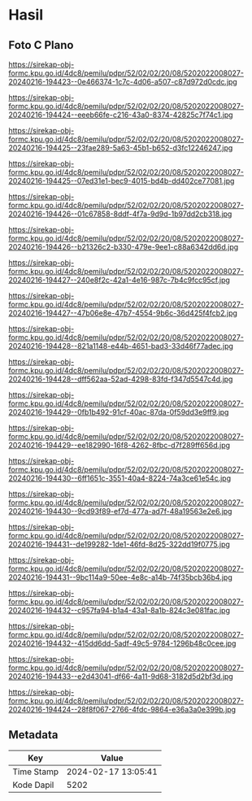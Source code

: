 # Hasil

## Foto C Plano

https://sirekap-obj-formc.kpu.go.id/4dc8/pemilu/pdpr/52/02/02/20/08/5202022008027-20240216-194423--0e466374-1c7c-4d06-a507-c87d972d0cdc.jpg

https://sirekap-obj-formc.kpu.go.id/4dc8/pemilu/pdpr/52/02/02/20/08/5202022008027-20240216-194424--eeeb66fe-c216-43a0-8374-42825c7f74c1.jpg

https://sirekap-obj-formc.kpu.go.id/4dc8/pemilu/pdpr/52/02/02/20/08/5202022008027-20240216-194425--23fae289-5a63-45b1-b652-d3fc12246247.jpg

https://sirekap-obj-formc.kpu.go.id/4dc8/pemilu/pdpr/52/02/02/20/08/5202022008027-20240216-194425--07ed31e1-bec9-4015-bd4b-dd402ce77081.jpg

https://sirekap-obj-formc.kpu.go.id/4dc8/pemilu/pdpr/52/02/02/20/08/5202022008027-20240216-194426--01c67858-8ddf-4f7a-9d9d-1b97dd2cb318.jpg

https://sirekap-obj-formc.kpu.go.id/4dc8/pemilu/pdpr/52/02/02/20/08/5202022008027-20240216-194426--b21326c2-b330-479e-9ee1-c88a6342dd6d.jpg

https://sirekap-obj-formc.kpu.go.id/4dc8/pemilu/pdpr/52/02/02/20/08/5202022008027-20240216-194427--240e8f2c-42a1-4e16-987c-7b4c9fcc95cf.jpg

https://sirekap-obj-formc.kpu.go.id/4dc8/pemilu/pdpr/52/02/02/20/08/5202022008027-20240216-194427--47b06e8e-47b7-4554-9b6c-36d425f4fcb2.jpg

https://sirekap-obj-formc.kpu.go.id/4dc8/pemilu/pdpr/52/02/02/20/08/5202022008027-20240216-194428--821a1148-e44b-4651-bad3-33d46f77adec.jpg

https://sirekap-obj-formc.kpu.go.id/4dc8/pemilu/pdpr/52/02/02/20/08/5202022008027-20240216-194428--dff562aa-52ad-4298-83fd-f347d5547c4d.jpg

https://sirekap-obj-formc.kpu.go.id/4dc8/pemilu/pdpr/52/02/02/20/08/5202022008027-20240216-194429--0fb1b492-91cf-40ac-87da-0f59dd3e9ff9.jpg

https://sirekap-obj-formc.kpu.go.id/4dc8/pemilu/pdpr/52/02/02/20/08/5202022008027-20240216-194429--ee182990-16f8-4262-8fbc-d7f289ff656d.jpg

https://sirekap-obj-formc.kpu.go.id/4dc8/pemilu/pdpr/52/02/02/20/08/5202022008027-20240216-194430--6ff1651c-3551-40a4-8224-74a3ce61e54c.jpg

https://sirekap-obj-formc.kpu.go.id/4dc8/pemilu/pdpr/52/02/02/20/08/5202022008027-20240216-194430--9cd93f89-ef7d-477a-ad7f-48a19563e2e6.jpg

https://sirekap-obj-formc.kpu.go.id/4dc8/pemilu/pdpr/52/02/02/20/08/5202022008027-20240216-194431--de199282-1de1-46fd-8d25-322dd19f0775.jpg

https://sirekap-obj-formc.kpu.go.id/4dc8/pemilu/pdpr/52/02/02/20/08/5202022008027-20240216-194431--9bc114a9-50ee-4e8c-a14b-74f35bcb36b4.jpg

https://sirekap-obj-formc.kpu.go.id/4dc8/pemilu/pdpr/52/02/02/20/08/5202022008027-20240216-194432--c957fa94-b1a4-43a1-8a1b-824c3e081fac.jpg

https://sirekap-obj-formc.kpu.go.id/4dc8/pemilu/pdpr/52/02/02/20/08/5202022008027-20240216-194432--415dd6dd-5adf-49c5-9784-1296b48c0cee.jpg

https://sirekap-obj-formc.kpu.go.id/4dc8/pemilu/pdpr/52/02/02/20/08/5202022008027-20240216-194433--e2d43041-df66-4a11-9d68-3182d5d2bf3d.jpg

https://sirekap-obj-formc.kpu.go.id/4dc8/pemilu/pdpr/52/02/02/20/08/5202022008027-20240216-194424--28f8f067-2766-4fdc-9864-e36a3a0e399b.jpg


## Metadata

| Key        | Value               |
| ---------- | ------------------- |
| Time Stamp | 2024-02-17 13:05:41 |
| Kode Dapil | 5202                |



